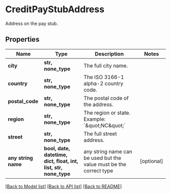 # CreditPayStubAddress

Address on the pay stub.

## Properties
Name | Type | Description | Notes
------------ | ------------- | ------------- | -------------
**city** | **str, none_type** | The full city name. | 
**country** | **str, none_type** | The ISO 3166-1 alpha-2 country code. | 
**postal_code** | **str, none_type** | The postal code of the address. | 
**region** | **str, none_type** | The region or state. Example: &#x60;\&quot;NC\&quot;&#x60; | 
**street** | **str, none_type** | The full street address. | 
**any string name** | **bool, date, datetime, dict, float, int, list, str, none_type** | any string name can be used but the value must be the correct type | [optional]

[[Back to Model list]](../README.md#documentation-for-models) [[Back to API list]](../README.md#documentation-for-api-endpoints) [[Back to README]](../README.md)


